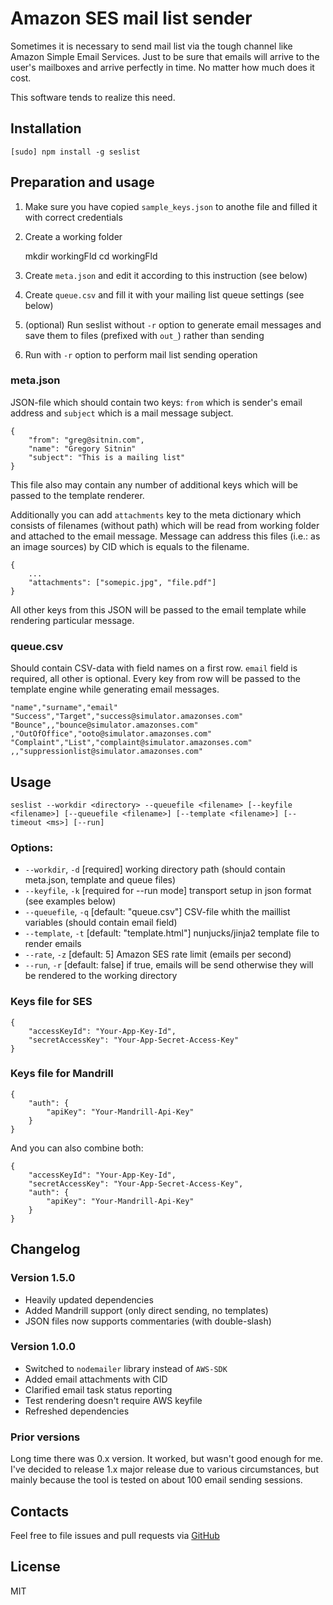 # Amazon SES mail list sender

Sometimes it is necessary to send mail list via the tough channel like Amazon Simple Email Services. Just to be sure that emails will arrive to the user's mailboxes and arrive perfectly in time. No matter how much does it cost.

This software tends to realize this need.

## Installation

    [sudo] npm install -g seslist

## Preparation and usage

1. Make sure you have copied `sample_keys.json` to anothe file and filled it with correct credentials

2. Create a working folder

    mkdir workingFld
    cd workingFld

3. Create `meta.json` and edit it according to this instruction (see below)

4. Create `queue.csv` and fill it with your mailing list queue settings (see below)

5. (optional) Run seslist without `-r` option to generate email messages and save them to files (prefixed with `out_`) rather than sending

6. Run with `-r` option to perform mail list sending operation

### meta.json

JSON-file which should contain two keys: `from` which is sender's email address and `subject` which is a mail message subject.

	{
		"from": "greg@sitnin.com",
		"name": "Gregory Sitnin"
		"subject": "This is a mailing list"
	}

This file also may contain any number of additional keys which will be passed to the template renderer.

Additionally you can add ``attachments`` key to the meta dictionary which consists of filenames (without path) which will be read from working folder and attached to the email message. Message can address this files (i.e.: as an image sources) by CID which is equals to the filename.

	{
		...
		"attachments": ["somepic.jpg", "file.pdf"]
	}

All other keys from this JSON will be passed to the email template while rendering particular message.


### queue.csv

Should contain CSV-data with field names on a first row. `email` field is required, all other is optional. Every key from row will be passed to the template engine while generating email messages.

	"name","surname","email"
	"Success","Target","success@simulator.amazonses.com"
	"Bounce",,"bounce@simulator.amazonses.com"
	,"OutOfOffice","ooto@simulator.amazonses.com"
	"Complaint","List","complaint@simulator.amazonses.com"
	,,"suppressionlist@simulator.amazonses.com"

## Usage

    seslist --workdir <directory> --queuefile <filename> [--keyfile <filename>] [--queuefile <filename>] [--template <filename>] [--timeout <ms>] [--run]

### Options:

* `--workdir`, `-d` [required] working directory path (should contain meta.json, template and queue files)
* `--keyfile`, `-k` [required for --run mode] transport setup in json format (see examples below)
* `--queuefile`, `-q` [default: "queue.csv"] CSV-file whith the maillist variables (should contain email field)
* `--template`, `-t` [default: "template.html"] nunjucks/jinja2 template file to render emails
* `--rate`, `-z` [default: 5] Amazon SES rate limit (emails per second)
* `--run`, `-r` [default: false] if true, emails will be send otherwise they will be rendered to the working directory

### Keys file for SES

    {
        "accessKeyId": "Your-App-Key-Id",
        "secretAccessKey": "Your-App-Secret-Access-Key"
    }

### Keys file for Mandrill

    {
        "auth": {
            "apiKey": "Your-Mandrill-Api-Key"
        }
    }
    
And you can also combine both:

    {
        "accessKeyId": "Your-App-Key-Id",
        "secretAccessKey": "Your-App-Secret-Access-Key",
        "auth": {
            "apiKey": "Your-Mandrill-Api-Key"
        }
    }

## Changelog

### Version 1.5.0

  * Heavily updated dependencies
  * Added Mandrill support (only direct sending, no templates)
  * JSON files now supports commentaries (with double-slash)

### Version 1.0.0

  * Switched to ``nodemailer`` library instead of ``AWS-SDK``
  * Added email attachments with CID
  * Clarified email task status reporting
  * Test rendering doesn't require AWS keyfile
  * Refreshed dependencies

### Prior versions

Long time there was 0.x version. It worked, but wasn't good enough for me.
I've decided to release 1.x major release due to various circumstances,
but mainly because the tool is tested on about 100 email sending sessions.

## Contacts

Feel free to file issues and pull requests via [GitHub](https://github.com/sitnin/seslist)

## License

MIT
